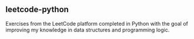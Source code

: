 ## leetcode-python
Exercises from the LeetCode platform completed in Python with the goal of improving my knowledge in data structures and programming logic.
